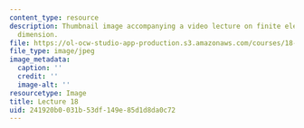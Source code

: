 ```yaml
---
content_type: resource
description: Thumbnail image accompanying a video lecture on finite elements in one
  dimension.
file: https://ol-ocw-studio-app-production.s3.amazonaws.com/courses/18-085-computational-science-and-engineering-i-fall-2008/241920b0031b53df149e85d1d8da0c72_18.jpg
file_type: image/jpeg
image_metadata:
  caption: ''
  credit: ''
  image-alt: ''
resourcetype: Image
title: Lecture 18
uid: 241920b0-031b-53df-149e-85d1d8da0c72
---
```

